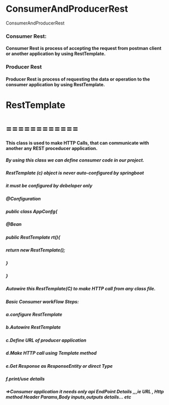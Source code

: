 # ConsumerAndProducerRest
ConsumerAndProducerRest


### Consumer Rest:
#### Consumer Rest is process of accepting the request from postman client or another application by using RestTemplate.
### Producer Rest
#### Producer Rest is process of requesting the data or operation to the consumer application by using RestTemplate.
# RestTemplate
# ============
#### This class is used to make HTTP Calls, that can communicate with another any REST proceducer application.
##### By using this class we can define consumer code in our project.

##### RestTemplate (c) object is never auto-configured by springboot
##### it must be configured by debeloper only

##### @Configuration
##### public class AppConfg{
  
#####  @Bean
#####  public RestTemplate rt(){
#####   return new RestTemplate();
#####  }
##### }

##### Autowire this RestTemplate(C) to make HTTP call from any class file.

##### Basic Consumer workFlow Steps:

##### a.configure RestTemplate
##### b.Autowire RestTemplate
##### c.Define URL of producer application
##### d.Make HTTP call using Template method
##### e.Get Response as ResponseEntity<T> or direct Type
##### f.print/use details
##### =>Consumer application it needs only api EndPoint Details ,,,ie URL , Http method Header Params,Body inputs,outputs   details... etc
